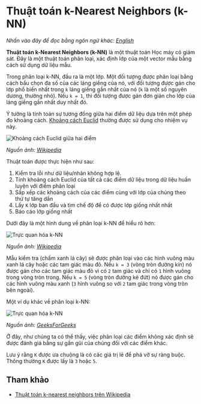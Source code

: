 # Thuật toán k-Nearest Neighbors (k-NN)

_Nhấn vào đây để đọc bằng ngôn ngữ khác:_
[_English_](README.en-EN.md)

**Thuật toán k-Nearest Neighbors (k-NN)** là một thuật toán Học máy có giám sát. Đây là một thuật toán phân loại, xác định lớp của một vector mẫu bằng cách sử dụng dữ liệu mẫu.

Trong phân loại k-NN, đầu ra là một lớp. Một đối tượng được phân loại bằng cách bầu chọn đa số của các láng giềng của nó, với đối tượng được gán cho lớp phổ biến nhất trong `k` láng giềng gần nhất của nó (`k` là một số nguyên dương, thường nhỏ). Nếu `k = 1`, thì đối tượng được gán đơn giản cho lớp của láng giềng gần nhất duy nhất đó.

Ý tưởng là tính toán sự tương đồng giữa hai điểm dữ liệu dựa trên một phép đo khoảng cách. [Khoảng cách Euclid](https://en.wikipedia.org/wiki/Euclidean_distance) thường được sử dụng cho nhiệm vụ này.

![Khoảng cách Euclid giữa hai điểm](https://upload.wikimedia.org/wikipedia/commons/5/55/Euclidean_distance_2d.svg)

_Nguồn ảnh: [Wikipedia](https://en.wikipedia.org/wiki/Euclidean_distance)_

Thuật toán được thực hiện như sau:

1. Kiểm tra lỗi như dữ liệu/nhãn không hợp lệ.
2. Tính khoảng cách Euclid của tất cả các điểm dữ liệu trong dữ liệu huấn luyện với điểm phân loại
3. Sắp xếp các khoảng cách của các điểm cùng với lớp của chúng theo thứ tự tăng dần
4. Lấy `K` lớp ban đầu và tìm chế độ để có được lớp giống nhất nhất
5. Báo cáo lớp giống nhất

Dưới đây là một hình dung về phân loại k-NN để hiểu rõ hơn:

![Trực quan hóa k-NN](https://upload.wikimedia.org/wikipedia/commons/e/e7/KnnClassification.svg)

_Nguồn ảnh: [Wikipedia](https://en.wikipedia.org/wiki/K-nearest_neighbors_algorithm)_

Mẫu kiểm tra (chấm xanh lá cây) sẽ được phân loại vào các hình vuông màu xanh lá cây hoặc các tam giác màu đỏ. Nếu `k = 3` (vòng tròn đường kín) nó được gán cho các tam giác màu đỏ vì có `2` tam giác và chỉ có `1` hình vuông trong vòng tròn trong. Nếu `k = 5` (vòng tròn đường kẻ đứt) nó được gán cho các hình vuông màu xanh (`3` hình vuông so với `2` tam giác trong vòng tròn bên ngoài).

Một ví dụ khác về phân loại k-NN:

![Trực quan hóa k-NN](https://media.geeksforgeeks.org/wp-content/uploads/graph2-2.png)

_Nguồn ảnh: [GeeksForGeeks](https://media.geeksforgeeks.org/wp-content/uploads/graph2-2.png)_

Ở đây, như chúng ta có thể thấy, việc phân loại các điểm không xác định sẽ được đánh giá bằng sự gần gũi của chúng đối với các điểm khác.

Lưu ý rằng `K` được ưa chuộng là có các giá trị lẻ để phá vỡ sự ràng buộc. Thông thường `K` được lấy là `3` hoặc `5`.

## Tham khảo

- [Thuật toán k-nearest neighbors trên Wikipedia](https://en.wikipedia.org/wiki/K-nearest_neighbors_algorithm)
